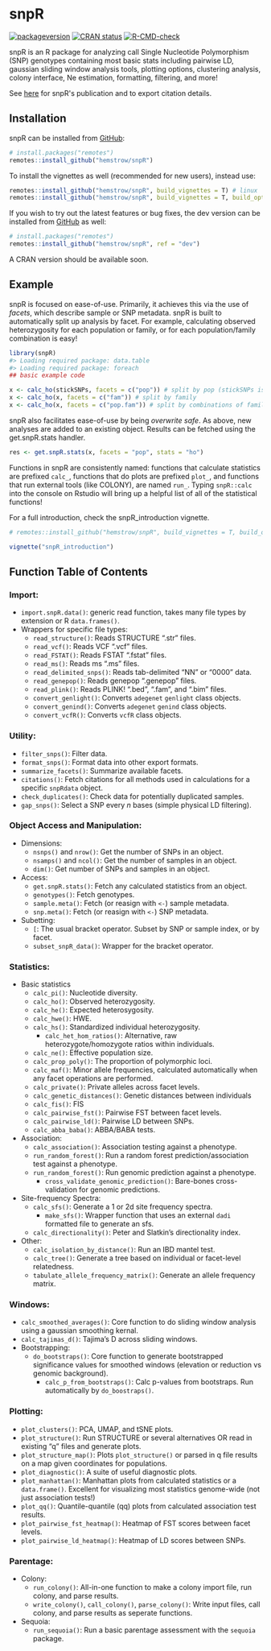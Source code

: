 
<!-- README.md is generated from README.Rmd. Please edit that file -->

# snpR

<!-- badges: start -->

[![packageversion](https://img.shields.io/badge/Package%20version-1.2.4-orange.svg?style=flat-square)](commits/master)
[![CRAN
status](https://www.r-pkg.org/badges/version/snpR)](https://CRAN.R-project.org/package=snpR)
[![R-CMD-check](https://github.com/hemstrow/snpR/actions/workflows/R-CMD-check.yaml/badge.svg)](https://github.com/hemstrow/snpR/actions/workflows/R-CMD-check.yaml)
<!-- badges: end -->

snpR is an R package for analyzing call Single Nucleotide Polymorphism
(SNP) genotypes containing most basic stats including pairwise LD,
gaussian sliding window analysis tools, plotting options, clustering
analysis, colony interface, Ne estimation, formatting, filtering, and
more!

See [here](https://doi.org/10.1111/1755-0998.13721) for snpR's publication and to export citation details.

## Installation

snpR can be installed from [GitHub](https://github.com/hemstrow/snpR):

``` r
# install.packages("remotes")
remotes::install_github("hemstrow/snpR")
```

To install the vignettes as well (recommended for new users), instead
use:

``` r
remotes::install_github("hemstrow/snpR", build_vignettes = T) # linux
remotes::install_github("hemstrow/snpR", build_vignettes = T, build_opts = c("--no-resave-data", "--no-manual")) # windows
```

If you wish to try out the latest features or bug fixes, the dev version
can be installed from [GitHub](https://github.com/hemstrow/snpR) as
well:

``` r
# install.packages("remotes")
remotes::install_github("hemstrow/snpR", ref = "dev")
```

A CRAN version should be available soon.

## Example

snpR is focused on ease-of-use. Primarily, it achieves this via the use
of *facets*, which describe sample or SNP metadata. snpR is built to
automatically split up analysis by facet. For example, calculating
observed heterozygosity for each population or family, or for each
population/family combination is easy!

``` r
library(snpR)
#> Loading required package: data.table
#> Loading required package: foreach
## basic example code

x <- calc_ho(stickSNPs, facets = c("pop")) # split by pop (stickSNPs is an example dataset included in snpR)
x <- calc_ho(x, facets = c("fam")) # split by family
x <- calc_ho(x, facets = c("pop.fam")) # split by combinations of family and pop
```

snpR also facilitates ease-of-use by being *overwrite safe*. As above,
new analyses are added to an existing object. Results can be fetched
using the get.snpR.stats handler.

``` r
res <- get.snpR.stats(x, facets = "pop", stats = "ho")
```

Functions in snpR are consistently named: functions that calculate
statistics are prefixed `calc_`, functions that do plots are prefixed
`plot_`, and functions that run external tools (like COLONY), are named
`run_`. Typing `snpR::calc` into the console on Rstudio will bring up a
helpful list of all of the statistical functions!

For a full introduction, check the snpR_introduction vignette.

``` r
# remotes::install_github("hemstrow/snpR", build_vignettes = T, build_opts = c("--no-resave-data", "--no-manual"))

vignette("snpR_introduction")
```

## Function Table of Contents

### Import:

-   `import.snpR.data()`: generic read function, takes many file types
    by extension or R `data.frames()`.
-   Wrappers for specific file types:
    -   `read_structure()`: Reads STRUCTURE “.str” files.
    -   `read_vcf()`: Reads VCF “.vcf” files.
    -   `read_FSTAT()`: Reads FSTAT “.fstat” files.
    -   `read_ms()`: Reads ms “.ms” files.
    -   `read_delimited_snps()`: Reads tab-delimited “NN” or “0000”
        data.
    -   `read_genepop()`: Reads genepop “.genepop” files.
    -   `read_plink()`: Reads PLINK! “.bed”, “.fam”, and “.bim” files.
    -   `convert_genlight()`: Converts `adegenet` `genlight` class
        objects.
    -   `convert_genind()`: Converts `adegenet` `genind` class objects.
    -   `convert_vcfR()`: Converts `vcfR` class objects.

### Utility:

-   `filter_snps()`: Filter data.
-   `format_snps()`: Format data into other export formats.
-   `summarize_facets()`: Summarize available facets.
-   `citations()`: Fetch citations for all methods used in calculations
    for a specific `snpRdata` object.
-   `check_duplicates()`: Check data for potentially duplicated samples.
-   `gap_snps()`: Select a SNP every *n* bases (simple physical LD
    filtering).

### Object Access and Manipulation:

-   Dimensions:
    -   `nsnps()` and `nrow()`: Get the number of SNPs in an object.
    -   `nsamps()` and `ncol()`: Get the number of samples in an object.
    -   `dim()`: Get number of SNPs and samples in an object.
-   Access:
    -   `get.snpR.stats()`: Fetch any calculated statistics from an
        object.
    -   `genotypes()`: Fetch genotypes.
    -   `sample.meta()`: Fetch (or reasign with `<-`) sample metadata.
    -   `snp.meta()`: Fetch (or reasign with `<-`) SNP metadata.
-   Subetting:
    -   `[`: The usual bracket operator. Subset by SNP or sample index,
        or by facet.
    -   `subset_snpR_data()`: Wrapper for the bracket operator.

### Statistics:

-   Basic statistics
    -   `calc_pi()`: Nucleotide diversity.
    -   `calc_ho()`: Observed heterozygosity.
    -   `calc_he()`: Expected heterosygosity.
    -   `calc_hwe()`: HWE.
    -   `calc_hs()`: Standardized individual heterozygosity.
        -   `calc_het_hom_ratios()`: Alternative, raw
            heterozygote/homozygote ratios within individuals.
    -   `calc_ne()`: Effective population size.
    -   `calc_prop_poly()`: The proportion of polymorphic loci.
    -   `calc_maf()`: Minor allele frequencies, calculated automatically
        when any facet operations are performed.
    -   `calc_private()`: Private alleles across facet levels.
    -   `calc_genetic_distances()`: Genetic distances between
        individuals
    -   `calc_fis()`: FIS
    -   `calc_pairwise_fst()`: Pairwise FST between facet levels.
    -   `calc_pairwise_ld()`: Pairwise LD between SNPs.
    -   `calc_abba_baba()`: ABBA/BABA tests.
-   Association:
    -   `calc_association()`: Association testing against a phenotype.
    -   `run_random_forest()`: Run a random forest
        prediction/association test against a phenotype.
    -   `run_random_forest()`: Run genomic prediction against a
        phenotype.
        -   `cross_validate_genomic_prediction()`: Bare-bones
            cross-validation for genomic predictions.
-   Site-frequency Spectra:
    -   `calc_sfs()`: Generate a 1 or 2d site frequency spectra.
        -   `make_sfs()`: Wrapper function that uses an external `dadi`
            formatted file to generate an sfs.
    -   `calc_directionality()`: Peter and Slatkin’s directionality
        index.
-   Other:
    -   `calc_isolation_by_distance()`: Run an IBD mantel test.
    -   `calc_tree()`: Generate a tree based on individual or
        facet-level relatedness.
    -   `tabulate_allele_frequency_matrix()`: Generate an allele
        frequency matrix.

### Windows:

-   `calc_smoothed_averages()`: Core function to do sliding window
    analysis using a gaussian smoothing kernal.
-   `calc_tajimas_d()`: Tajima’s D across sliding windows.
-   Bootstrapping:
    -   `do_bootstraps()`: Core function to generate bootstrapped
        significance values for smoothed windows (elevation or reduction
        vs genomic background).
        -   `calc_p_from_bootstraps()`: Calc p-values from bootstraps.
            Run automatically by `do_boostraps()`.

### Plotting:

-   `plot_clusters()`: PCA, UMAP, and tSNE plots.
-   `plot_structure()`: Run STRUCTURE or several alternatives OR read in
    existing “q” files and generate plots.
-   `plot_structure_map()`: Plots `plot_structure()` or parsed in q file
    results on a map given coordinates for populations.
-   `plot_diagnostic()`: A suite of useful diagnostic plots.
-   `plot_manhattan()`: Manhattan plots from calculated statistics or a
    `data.frame()`. Excellent for visualizing most statistics
    genome-wide (not just association tests!)
-   `plot_qq()`: Quantile-quantile (qq) plots from calculated
    association test results.
-   `plot_pairwise_fst_heatmap()`: Heatmap of FST scores between facet
    levels.
-   `plot_pairwise_ld_heatmap()`: Heatmap of LD scores between SNPs.

### Parentage:

-   Colony:
    -   `run_colony()`: All-in-one function to make a colony import
        file, run colony, and parse results.
    -   `write_colony()`, `call_colony()`, `parse_colony()`: Write input
        files, call colony, and parse results as seperate functions.
-   Sequoia:
    -   `run_sequoia()`: Run a basic parentage assessment with the
        `sequoia` package.

